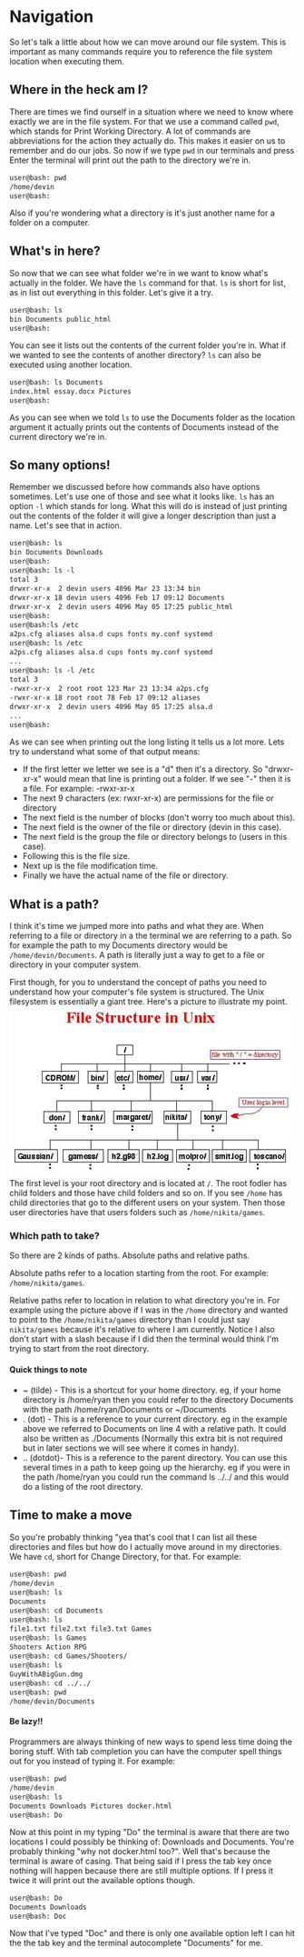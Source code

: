 # Navigation
So let's talk a little about how we can move around our file system. This is important as many commands require you to reference the file system location when executing them.

## Where in the heck am I?
There are times we find ourself in a situation where we need to know where exactly we are in the file system. For that we use a command called `pwd`, which stands for Print Working Directory. A lot of commands are abbreviations for the action they actually do. This makes it easier on us to remember and do our jobs. So now if we type  `pwd` in our terminals and press Enter the terminal will print out the path to the directory we're in.

```console
user@bash: pwd
/home/devin
user@bash: 
```

Also if you're wondering what a directory is it's just another name for a folder on a computer.

## What's in here?
So now that we can see what folder we're in we want to know what's actually in the folder. We have the `ls` command for that. `ls` is short for list, as in list out everything in this folder. Let's give it a try.

```console
user@bash: ls
bin Documents public_html
user@bash: 
```
You can see it lists out the contents of the current folder you're in. What if we wanted to see the contents of another directory? `ls` can also be executed using another location.

```console
user@bash: ls Documents
index.html essay.docx Pictures
user@bash: 
```
As you can see when we told `ls` to use the Documents folder as the location argument it actually prints out the contents of Documents instead of the current directory we're in.

## So many options!
Remember we discussed before how commands also have options sometimes. Let's use one of those and see what it looks like. `ls` has an option `-l` which stands for long. What this will do is instead of just printing out the contents of the folder it will give a longer description than just a name. Let's see that in action.

```console
user@bash: ls
bin Documents Downloads
user@bash:
user@bash: ls -l
total 3
drwxr-xr-x  2 devin users 4096 Mar 23 13:34 bin  
drwxr-xr-x 18 devin users 4096 Feb 17 09:12 Documents  
drwxr-xr-x  2 devin users 4096 May 05 17:25 public_html  
user@bash:
user@bash:ls /etc  
a2ps.cfg aliases alsa.d cups fonts my.conf systemd  
user@bash: ls /etc  
a2ps.cfg aliases alsa.d cups fonts my.conf systemd  
...  
user@bash: ls -l /etc  
total 3  
-rwxr-xr-x  2 root root 123 Mar 23 13:34 a2ps.cfg  
-rwxr-xr-x 18 root root 78 Feb 17 09:12 aliases  
drwxr-xr-x  2 devin users 4096 May 05 17:25 alsa.d  
...  
user@bash: 
```

As we can see when printing out the long listing it tells us a lot more. Lets try to understand what some of that output means:

* If the first letter we letter we see is a "d" then it's a directory. So "drwxr-xr-x" would mean that line is printing out a folder. If we see "-" then it is a file. For example: -rwxr-xr-x
* The next 9 characters (ex: rwxr-xr-x) are permissions for the file or directory
* The next field is the number of blocks (don't worry too much about this).
* The next field is the owner of the file or directory (devin in this case).
* The next field is the group the file or directory belongs to (users in this case).
* Following this is the file size.
* Next up is the file modification time.
* Finally we have the actual name of the file or directory.

## What is a path?
I think it's time we jumped more into paths and what they are. When referring to a file or directory in a the terminal we are referring to a path. So for example the path to my Documents directory would be `/home/devin/Documents`. A path is literally just a way to get to a file or directory in your computer system.  

First though, for you to understand the concept of paths you need to understand how your computer's file system is structured. The Unix filesystem is essentially a giant tree. Here's a picture to illustrate my point.
![Unix File System](./unix-fs2.jpg)  
The first level is your root directory and is located at `/`. The root fodler has child folders and those have child folders and so on. If you see `/home` has child directories that go to the different users on your system. Then those user directories have that users folders such as `/home/nikita/games`.  

### Which path to take?
So there are 2 kinds of paths. Absolute paths and relative paths.  

Absolute paths refer to a location starting from the root. For example: `/home/nikita/games`.  

Relative paths refer to location in relation to what directory you're in. For example using the picture above if I was in the `/home` directory and wanted to point to the `/home/nikita/games` directory than I could just say `nikita/games` because it's relative to where I am currently. Notice I also don't start with a slash because if I did then the terminal would think I'm trying to start from the root directory. 

#### Quick things to note

* ~ (tilde) - This is a shortcut for your home directory. eg, if your home directory is /home/ryan then you could refer to the directory Documents with the path /home/ryan/Documents or ~/Documents
* . (dot) - This is a reference to your current directory. eg in the example above we referred to Documents on line 4 with a relative path. It could also be written as ./Documents (Normally this extra bit is not required but in later sections we will see where it comes in handy).
* .. (dotdot)- This is a reference to the parent directory. You can use this several times in a path to keep going up the hierarchy. eg if you were in the path /home/ryan you could run the command ls ../../ and this would do a listing of the root directory.  

## Time to make a move
So you're probably thinking "yea that's cool that I can list all these directories and files but how do I actually move around in my directories. We have `cd`, short for Change Directory, for that. For example:

```console
user@bash: pwd
/home/devin
user@bash: ls
Documents
user@bash: cd Documents
user@bash: ls
file1.txt file2.txt file3.txt Games
user@bash: ls Games
Shooters Action RPG
user@bash: cd Games/Shooters/
user@bash: ls
GuyWithABigGun.dmg
user@bash: cd ../../
user@bash: pwd
/home/devin/Documents
```

#### Be lazy!!
Programmers are always thinking of new ways to spend less time doing the boring stuff. With tab completion you can have the computer spell things out for you instead of typing it. For example:  
```console
user@bash: pwd
/home/devin
user@bash: ls
Documents Downloads Pictures docker.html
user@bash: Do
```

Now at this point in my typing "Do" the terminal is aware that there are two locations I could possibly be thinking of: Downloads and Documents. You're probably thinking "why not docker.html too?". Well that's because the terminal is aware of casing. That being said if I press the tab key once nothing will happen because there are still multiple options. If I press it twice it will print out the available options though.

```console
user@bash: Do
Documents Downloads
user@bash: Doc
```

Now that I've typed "Doc" and there is only one available option left I can hit the the tab key and the terminal autocomplete "Documents" for me.
